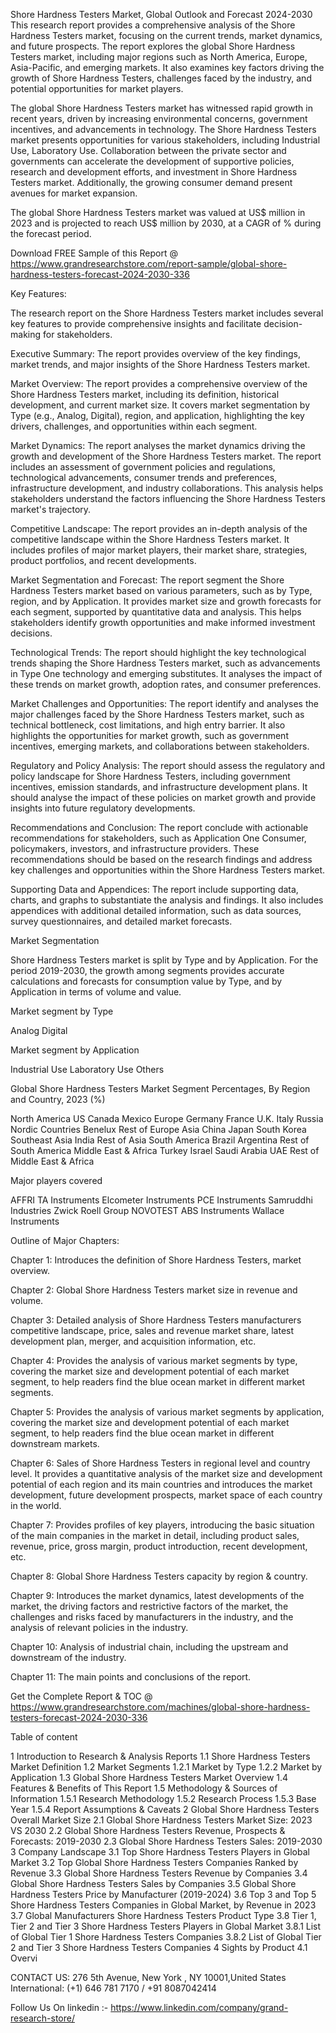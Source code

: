 Shore Hardness Testers Market, Global Outlook and Forecast 2024-2030
This research report provides a comprehensive analysis of the Shore Hardness Testers market, focusing on the current trends, market dynamics, and future prospects. The report explores the global Shore Hardness Testers market, including major regions such as North America, Europe, Asia-Pacific, and emerging markets. It also examines key factors driving the growth of Shore Hardness Testers, challenges faced by the industry, and potential opportunities for market players.

The global Shore Hardness Testers market has witnessed rapid growth in recent years, driven by increasing environmental concerns, government incentives, and advancements in technology. The Shore Hardness Testers market presents opportunities for various stakeholders, including Industrial Use, Laboratory Use. Collaboration between the private sector and governments can accelerate the development of supportive policies, research and development efforts, and investment in Shore Hardness Testers market. Additionally, the growing consumer demand present avenues for market expansion.

The global Shore Hardness Testers market was valued at US$ million in 2023 and is projected to reach US$ million by 2030, at a CAGR of % during the forecast period.

Download FREE Sample of this Report @ https://www.grandresearchstore.com/report-sample/global-shore-hardness-testers-forecast-2024-2030-336


Key Features:

The research report on the Shore Hardness Testers market includes several key features to provide comprehensive insights and facilitate decision-making for stakeholders.

Executive Summary: The report provides overview of the key findings, market trends, and major insights of the Shore Hardness Testers market.

Market Overview: The report provides a comprehensive overview of the Shore Hardness Testers market, including its definition, historical development, and current market size. It covers market segmentation by Type (e.g., Analog, Digital), region, and application, highlighting the key drivers, challenges, and opportunities within each segment.

Market Dynamics: The report analyses the market dynamics driving the growth and development of the Shore Hardness Testers market. The report includes an assessment of government policies and regulations, technological advancements, consumer trends and preferences, infrastructure development, and industry collaborations. This analysis helps stakeholders understand the factors influencing the Shore Hardness Testers market's trajectory.

Competitive Landscape: The report provides an in-depth analysis of the competitive landscape within the Shore Hardness Testers market. It includes profiles of major market players, their market share, strategies, product portfolios, and recent developments.

Market Segmentation and Forecast: The report segment the Shore Hardness Testers market based on various parameters, such as by Type, region, and by Application. It provides market size and growth forecasts for each segment, supported by quantitative data and analysis. This helps stakeholders identify growth opportunities and make informed investment decisions.

Technological Trends: The report should highlight the key technological trends shaping the Shore Hardness Testers market, such as advancements in Type One technology and emerging substitutes. It analyses the impact of these trends on market growth, adoption rates, and consumer preferences.

Market Challenges and Opportunities: The report identify and analyses the major challenges faced by the Shore Hardness Testers market, such as technical bottleneck, cost limitations, and high entry barrier. It also highlights the opportunities for market growth, such as government incentives, emerging markets, and collaborations between stakeholders.

Regulatory and Policy Analysis: The report should assess the regulatory and policy landscape for Shore Hardness Testers, including government incentives, emission standards, and infrastructure development plans. It should analyse the impact of these policies on market growth and provide insights into future regulatory developments.

Recommendations and Conclusion: The report conclude with actionable recommendations for stakeholders, such as Application One Consumer, policymakers, investors, and infrastructure providers. These recommendations should be based on the research findings and address key challenges and opportunities within the Shore Hardness Testers market.

Supporting Data and Appendices: The report include supporting data, charts, and graphs to substantiate the analysis and findings. It also includes appendices with additional detailed information, such as data sources, survey questionnaires, and detailed market forecasts.

Market Segmentation

Shore Hardness Testers market is split by Type and by Application. For the period 2019-2030, the growth among segments provides accurate calculations and forecasts for consumption value by Type, and by Application in terms of volume and value.



Market segment by Type



Analog
Digital


Market segment by Application



Industrial Use
Laboratory Use
Others


Global Shore Hardness Testers Market Segment Percentages, By Region and Country, 2023 (%)



North America
US
Canada
Mexico
Europe
Germany
France
U.K.
Italy
Russia
Nordic Countries
Benelux
Rest of Europe
Asia
China
Japan
South Korea
Southeast Asia
India
Rest of Asia
South America
Brazil
Argentina
Rest of South America
Middle East & Africa
Turkey
Israel
Saudi Arabia
UAE
Rest of Middle East & Africa


Major players covered



AFFRI
TA Instruments
Elcometer Instruments
PCE Instruments
Samruddhi Industries
Zwick Roell Group
NOVOTEST
ABS Instruments
Wallace Instruments


Outline of Major Chapters:

Chapter 1: Introduces the definition of Shore Hardness Testers, market overview.

Chapter 2: Global Shore Hardness Testers market size in revenue and volume.

Chapter 3: Detailed analysis of Shore Hardness Testers manufacturers competitive landscape, price, sales and revenue market share, latest development plan, merger, and acquisition information, etc.

Chapter 4: Provides the analysis of various market segments by type, covering the market size and development potential of each market segment, to help readers find the blue ocean market in different market segments.

Chapter 5: Provides the analysis of various market segments by application, covering the market size and development potential of each market segment, to help readers find the blue ocean market in different downstream markets.

Chapter 6: Sales of Shore Hardness Testers in regional level and country level. It provides a quantitative analysis of the market size and development potential of each region and its main countries and introduces the market development, future development prospects, market space of each country in the world.

Chapter 7: Provides profiles of key players, introducing the basic situation of the main companies in the market in detail, including product sales, revenue, price, gross margin, product introduction, recent development, etc.

Chapter 8: Global Shore Hardness Testers capacity by region & country.

Chapter 9: Introduces the market dynamics, latest developments of the market, the driving factors and restrictive factors of the market, the challenges and risks faced by manufacturers in the industry, and the analysis of relevant policies in the industry.

Chapter 10: Analysis of industrial chain, including the upstream and downstream of the industry.

Chapter 11: The main points and conclusions of the report.

Get the Complete Report & TOC @ https://www.grandresearchstore.com/machines/global-shore-hardness-testers-forecast-2024-2030-336

Table of content

1 Introduction to Research & Analysis Reports
1.1 Shore Hardness Testers Market Definition
1.2 Market Segments
1.2.1 Market by Type
1.2.2 Market by Application
1.3 Global Shore Hardness Testers Market Overview
1.4 Features & Benefits of This Report
1.5 Methodology & Sources of Information
1.5.1 Research Methodology
1.5.2 Research Process
1.5.3 Base Year
1.5.4 Report Assumptions & Caveats
2 Global Shore Hardness Testers Overall Market Size
2.1 Global Shore Hardness Testers Market Size: 2023 VS 2030
2.2 Global Shore Hardness Testers Revenue, Prospects & Forecasts: 2019-2030
2.3 Global Shore Hardness Testers Sales: 2019-2030
3 Company Landscape
3.1 Top Shore Hardness Testers Players in Global Market
3.2 Top Global Shore Hardness Testers Companies Ranked by Revenue
3.3 Global Shore Hardness Testers Revenue by Companies
3.4 Global Shore Hardness Testers Sales by Companies
3.5 Global Shore Hardness Testers Price by Manufacturer (2019-2024)
3.6 Top 3 and Top 5 Shore Hardness Testers Companies in Global Market, by Revenue in 2023
3.7 Global Manufacturers Shore Hardness Testers Product Type
3.8 Tier 1, Tier 2 and Tier 3 Shore Hardness Testers Players in Global Market
3.8.1 List of Global Tier 1 Shore Hardness Testers Companies
3.8.2 List of Global Tier 2 and Tier 3 Shore Hardness Testers Companies
4 Sights by Product
4.1 Overvi

CONTACT US:
276 5th Avenue, New York , NY 10001,United States
International: (+1) 646 781 7170 / +91 8087042414

Follow Us On linkedin :- https://www.linkedin.com/company/grand-research-store/
 
